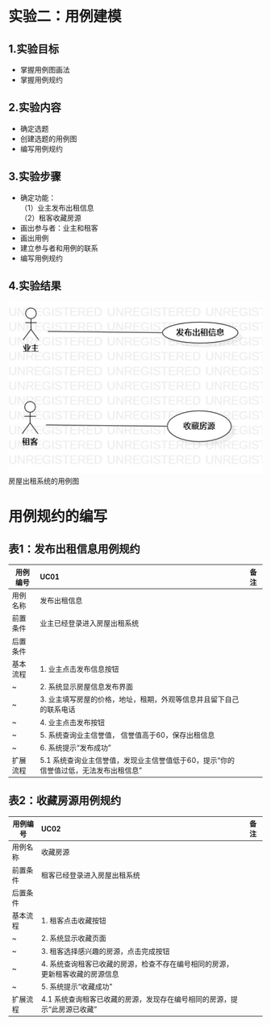 # 实验二：用例建模
## 1.实验目标
- 掌握用例图画法
- 掌握用例规约
## 2.实验内容
- 确定选题
- 创建选题的用例图
- 编写用例规约
## 3.实验步骤
- 确定功能：  
（1）业主发布出租信息  
（2）租客收藏房源
- 画出参与者：业主和租客
- 画出用例
- 建立参与者和用例的联系
- 编写用例规约
## 4.实验结果
![用例图](./Lab2-UseCaseDiagram.jpg)  
房屋出租系统的用例图  

# 用例规约的编写

## 表1：发布出租信息用例规约  

用例编号  | UC01 | 备注  
-|:-|-  
用例名称  | 发布出租信息  |   
前置条件  |  业主已经登录进入房屋出租系统    |    
后置条件  |      |    
基本流程  | 1. 业主点击发布信息按钮 |    
~| 2. 系统显示房屋信息发布界面 |   
~| 3. 业主填写房屋的价格，地址，租期，外观等信息并且留下自己的联系电话  |   
~| 4. 业主点击发布按钮|  
~| 5. 系统查询业主信誉值， 信誉值高于60，保存出租信息 |   
~| 6. 系统提示“发布成功”|  
扩展流程  | 5.1  系统查询业主信誉值，发现业主信誉值低于60，提示“你的信誉值过低，无法发布出租信息” |    




## 表2：收藏房源用例规约  

用例编号  | UC02 | 备注  
-|:-|-  
用例名称  | 收藏房源  |   
前置条件  |   租客已经登录进入房屋出租系统   |    
后置条件  |      |    
基本流程  | 1. 租客点击收藏按钮 |    
~| 2. 系统显示收藏页面 |   
~| 3. 租客选择感兴趣的房源，点击完成按钮  |    
~| 4. 系统查询租客已收藏的房源，检查不存在编号相同的房源，更新租客收藏的房源信息  |  
~| 5. 系统提示“收藏成功”  | 
扩展流程  | 4.1 系统查询租客已收藏的房源，发现存在编号相同的房源，提示“此房源已收藏”  |    
